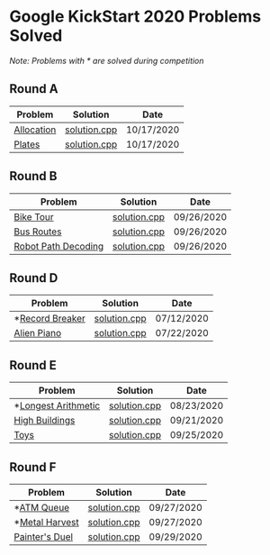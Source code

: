 # Google KickStart 2020 Problems Solved
*Note: Problems with * are solved during competition*

## Round A
| Problem                   | Solution                    | Date       |
| ------------------------- | --------------------------- | ---------- |
| [Allocation][allocation1] | [solution.cpp][allocation2] | 10/17/2020 |
| [Plates][plates1]         | [solution.cpp][plates2]     | 10/17/2020 |

## Round B
| Problem                                     | Solution                             | Date       |
| ------------------------------------------- | ------------------------------------ | ---------- |
| [Bike Tour][bike_tour1]                     | [solution.cpp][bike_tour2]           | 09/26/2020 |
| [Bus Routes][bus_routes1]                   | [solution.cpp][bus_routes2]          | 09/26/2020 |
| [Robot Path Decoding][robot_path_decoding1] | [solution.cpp][robot_path_decoding2] | 09/26/2020 |

## Round D
| Problem                            | Solution                        | Date       |
| ---------------------------------- | ------------------------------- | ---------- |
| *[Record Breaker][record_breaker1] | [solution.cpp][record_breaker2] | 07/12/2020 |
| [Alien Piano][alien_piano1]        | [solution.cpp][alien_piano2]    | 07/22/2020 |

## Round E
| Problem                                    | Solution                            | Date       |
| ------------------------------------------ | ----------------------------------- | ---------- |
| *[Longest Arithmetic][longest_arithmetic1] | [solution.cpp][longest_arithmetic2] | 08/23/2020 |
| [High Buildings][high_buildings1]          | [solution.cpp][high_buildings2]     | 09/21/2020 |
| [Toys][toys1]                              | [solution.cpp][toys2]               | 09/25/2020 |

## Round F
| Problem                          | Solution                       | Date       |
| -------------------------------- | ------------------------------ | ---------- |
| *[ATM Queue][atm_queue1]         | [solution.cpp][atm_queue2]     | 09/27/2020 |
| *[Metal Harvest][metal_harvest1] | [solution.cpp][metal_harvest2] | 09/27/2020 |
| [Painter's Duel][painters_duel1] | [solution.cpp][painters_duel2] | 09/29/2020 |

[record_breaker1]: https://codingcompetitions.withgoogle.com/kickstart/round/000000000019ff08/0000000000387171
[record_breaker2]: ./D/RecordBreaker/solution.cpp
[alien_piano1]: https://codingcompetitions.withgoogle.com/kickstart/round/000000000019ff08/0000000000387174
[alien_piano2]: ./D/AlienPiano/solution.cpp
[longest_arithmetic1]: https://codingcompetitions.withgoogle.com/kickstart/round/000000000019ff47/00000000003bf4ed
[longest_arithmetic2]: ./E/LongestArithmetic/solution.cpp
[high_buildings1]: https://codingcompetitions.withgoogle.com/kickstart/round/000000000019ff47/00000000003bef73
[high_buildings2]: ./E/HighBuildings/solution.cpp
[toys1]: https://codingcompetitions.withgoogle.com/kickstart/round/000000000019ff47/00000000003bef29
[toys2]: ./E/Toys/solution.cpp
[bike_tour1]: https://codingcompetitions.withgoogle.com/kickstart/round/000000000019ffc8/00000000002d82e6
[bike_tour2]: ./B/BikeTour/solution.cpp
[bus_routes1]: https://codingcompetitions.withgoogle.com/kickstart/round/000000000019ffc8/00000000002d83bf
[bus_routes2]: ./B/BusRoutes/solution.cpp
[robot_path_decoding1]: https://codingcompetitions.withgoogle.com/kickstart/round/000000000019ffc8/00000000002d83dc
[robot_path_decoding2]: ./B/RobotPathDecoding/solution.cpp
[atm_queue1]: https://codingcompetitions.withgoogle.com/kickstart/round/000000000019ff48/00000000003f4ed8
[atm_queue2]: ./F/ATMQueue/solution.cpp
[metal_harvest1]: https://codingcompetitions.withgoogle.com/kickstart/round/000000000019ff48/00000000003f4b8b
[metal_harvest2]: ./F/MetalHarvest/solution.cpp
[painters_duel1]: https://codingcompetitions.withgoogle.com/kickstart/round/000000000019ff48/00000000003f47fb
[painters_duel2]: ./F/PaintersDuel/solution.cpp
[allocation1]: https://codingcompetitions.withgoogle.com/kickstart/round/000000000019ffc7/00000000001d3f56
[allocation2]: ./A/Allocation/solution.cpp
[plates1]: https://codingcompetitions.withgoogle.com/kickstart/round/000000000019ffc7/00000000001d40bb
[plates2]: ./A/Plates/solution.cpp